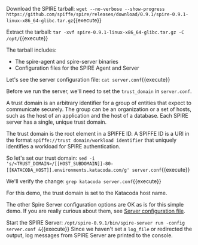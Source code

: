 Download the SPIRE tarball:
`wget --no-verbose --show-progress https://github.com/spiffe/spire/releases/download/0.9.1/spire-0.9.1-linux-x86_64-glibc.tar.gz`{{execute}}

Extract the tarball:
`tar -xvf spire-0.9.1-linux-x86_64-glibc.tar.gz -C /opt/`{{execute}}

The tarball includes:
* The spire-agent and spire-server binaries
* Configuration files for the SPIRE Agent and Server

Let's see the server configuration file:
`cat server.conf`{{execute}}

Before we run the server, we'll need to set the `trust_domain` in `server.conf`.

A trust domain is an arbitrary identifier for a group of entities that expect to communicate securely. The group can be an organization or a set of hosts, such as the host of an application and the host of a database. Each SPIRE server has a single, unique trust domain.

The trust domain is the root element in a SPIFFE ID. A SPIFFE ID is a URI in the format `spiffe://trust domain/workload identifier` that uniquely identifies a workload for SPIRE authentication.

So let's set our trust domain:
`sed -i 's/<TRUST_DOMAIN>/[[HOST_SUBDOMAIN]]-80-[[KATACODA_HOST]].environments.katacoda.com/g' server.conf`{{execute}}

We'll verify the change:
`grep katacoda server.conf`{{execute}}

For this demo, the trust domain is set to the Katacoda host name.

The other Spire Server configuration options are OK as is for this simple demo. If you are really curious about them, see [Server configuration file](https://github.com/spiffe/spire/blob/master/doc/spire_server.md#server-configuration-file).

Start the SPIRE Server:
`/opt/spire-0.9.1/bin/spire-server run -config server.conf &`{{execute}}
Since we haven't set a `log_file` or redirected the output, log messages from SPIRE Server are printed to the console.
